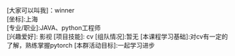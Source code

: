 [大家可以叫我]：winner </br>
[坐标]:上海 </br>
[专业/职业]:JAVA、python工程师 </br>
[兴趣爱好]: 影视
[项目技能]: cv
[组队情况]:暂无
[本课程学习基础]:对cv有一定的了解，熟练掌握pytorch 
[本群活动目标]:一起学习进步
